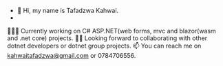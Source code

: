 - 👋 Hi, my name is Tafadzwa Kahwai.
- 
👨🏾‍💻 Currently working on C# ASP.NET(web forms, mvc and blazor(wasm and .net core) projects.
✌🏾 Looking forward to collaborating with other dotnet developers or dotnet group projects.
📫 You can reach me on kahwaitafadzwa@gmail.com or 0784706556.
<!---
tafadzwaonline/tafadzwaonline is a ✨ special ✨ repository because its `README.md` (this file) appears on your GitHub profile.
You can click the Preview link to take a look at your changes.
--->
